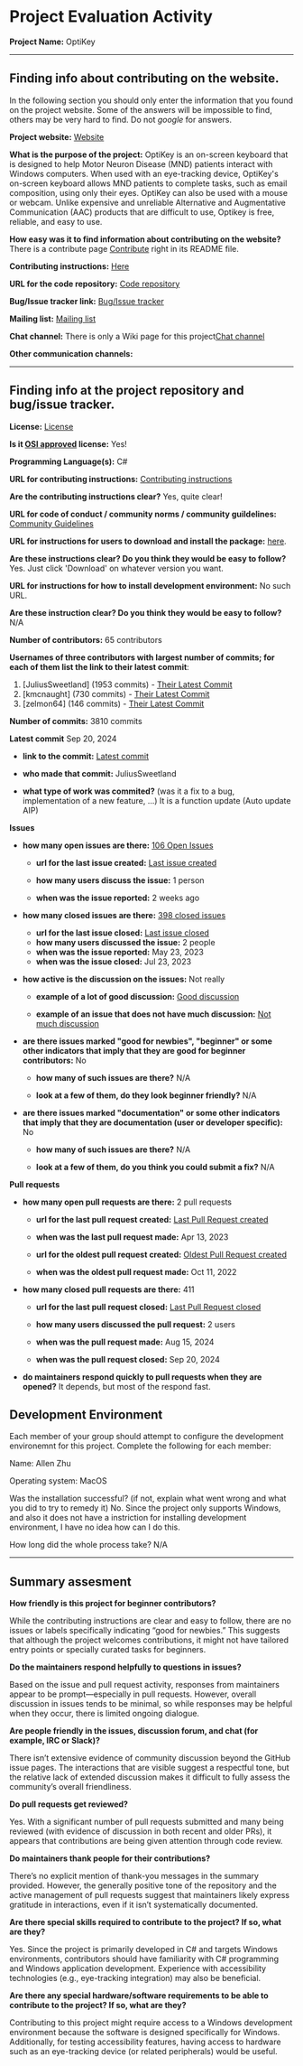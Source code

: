 # Project Evaluation Activity



__Project Name:__  OptiKey


---

## Finding info about contributing on the website.

In the following section you should only enter the information that you
found on the project website. Some of the answers will be impossible to find, others
may be very hard to find. Do not _google_ for answers.

__Project website:__ [Website](https://www.optikey.org)


__What is the purpose of the project:__ OptiKey is an on-screen keyboard that is designed to help Motor Neuron Disease (MND) patients interact with Windows computers. When used with an eye-tracking device, OptiKey's on-screen keyboard allows MND patients to complete tasks, such as email composition, using only their eyes. OptiKey can also be used with a mouse or webcam. Unlike expensive and unreliable Alternative and Augmentative Communication (AAC) products that are difficult to use, Optikey is free, reliable, and easy to use.


__How easy was it to find information about contributing on the website?__ There is a contribute page [Contribute](https://github.com/OptiKey/OptiKey/wiki/Contribute) right in its README file.


__Contributing instructions:__ [Here](https://github.com/OptiKey/OptiKey/wiki/Contribute) 

__URL for the code repository:__ [Code repository](https://github.com/OptiKey/OptiKey)

__Bug/Issue tracker link:__ [Bug/Issue tracker](https://github.com/OptiKey/OptiKey/issues)

__Mailing list:__ [Mailing list](optikeyfeedback@gmail.com)

__Chat channel:__ There is only a Wiki page for this project[Chat channel](https://github.com/OptiKey/OptiKey/wiki)

__Other communication channels:__ 


---

## Finding info at the project repository and bug/issue tracker.

__License:__ [License](https://github.com/OptiKey/OptiKey?tab=GPL-3.0-1-ov-file)

__Is it [OSI approved](https://opensource.org/licenses/alphabetical) license:__ Yes!

__Programming Language(s):__ C#

__URL for contributing instructions:__ [Contributing instructions](https://github.com/OptiKey/OptiKey/wiki/Contribute)

__Are the contributing instructions clear?__ Yes, quite clear!


__URL for code of conduct / community norms / community guildelines:__ [Community Guidelines](https://github.com/OptiKey/OptiKey?tab=coc-ov-file)

__URL for instructions for users to download and install the package:__  [here](https://www.optikey.org). 


__Are these instructions clear? Do you think they would be easy to follow?__ Yes. Just click 'Download' on whatever version you want.


__URL for instructions for how to install development environment:__ No such URL.


__Are these instruction clear? Do you think they would be easy to follow?__ N/A


__Number of contributors:__ 65 contributors


__Usernames of three contributors with largest number of commits; for
each of them list the link to their latest commit__:

1. [JuliusSweetland] (1953 commits) - [Their Latest Commit](https://github.com/OptiKey/OptiKey/commit/d16ea2e82250e05f58377961f08d66c01f0affd9)
1. [kmcnaught] (730 commits) - [Their Latest Commit](https://github.com/OptiKey/OptiKey/commit/89a47d667a459abfab05776d2b234ee87bb5123c)
1. [zelmon64] (146 commits) - [Their Latest Commit](https://github.com/OptiKey/OptiKey/commit/e9518a587d8e6cae527938261b205c34217587d5)


__Number of commits:__ 3810 commits

__Latest commit__ Sep 20, 2024

- __link to the commit:__ [Latest commit](https://github.com/OptiKey/OptiKey/commit/89a47d667a459abfab05776d2b234ee87bb5123c)

- __who made that commit:__ JuliusSweetland

- __what type of work was commited?__ (was it a fix to a bug, implementation of a new feature, ...) It is a function update (Auto update AIP)


__Issues__

- __how many open issues are there:__ [106 Open Issues](https://github.com/OptiKey/OptiKey/issues)

    - __url for the last issue created:__ [Last issue created](https://github.com/OptiKey/OptiKey/issues/925)

    - __how many users discuss the issue:__ 1 person
    
    - __when was the issue reported:__ 2 weeks ago
    

- __how many closed issues are there:__ [398 closed issues](https://github.com/OptiKey/OptiKey/issues?q=is%3Aissue%20state%3Aclosed)
    - __url for the last issue closed:__ [Last issue closed](https://github.com/OptiKey/OptiKey/issues/898)
    - __how many users discussed the issue:__ 2 people
    - __when was the issue reported:__ May 23, 2023
    - __when was the issue closed:__ Jul 23, 2023

- __how active is the discussion on the issues:__ Not really

    - __example of a lot of good discussion:__ [Good discussion](https://github.com/OptiKey/OptiKey/issues/73)
    
    - __example of an issue that does not have much discussion:__ [Not much discussion](https://github.com/OptiKey/OptiKey/issues/370)



- __are there issues marked "good for newbies", "beginner" or some other indicators that imply that they are good for beginner contributors:__ No

    - __how many of such issues are there?__ N/A
    
    - __look at a few of them, do they look beginner friendly?__ N/A



- __are there issues marked "documentation" or some other indicators that imply that they are documentation (user or developer specific):__ No

    - __how many of such issues are there?__ N/A
    
    - __look at a few of them, do you think you could submit a fix?__ N/A



__Pull requests__

- __how many open pull requests are there:__ 2 pull requests

    - __url for the last pull request created:__ [Last Pull Request created](https://github.com/OptiKey/OptiKey/pull/894)
    
    - __when was the last pull request made:__ Apr 13, 2023

    - __url for the oldest pull request created:__ [Oldest Pull Request created](https://github.com/OptiKey/OptiKey/pull/871)
    
    - __when was the oldest pull request made:__ Oct 11, 2022

- __how many closed pull requests are there:__ 411

    - __url for the last pull request closed:__ [Last Pull Request closed](https://github.com/OptiKey/OptiKey/pull/921)
    
    - __how many users discussed the pull request:__ 2 users
    
    - __when was the pull request made:__  Aug 15, 2024
    
    - __when was the pull request closed:__ Sep 20, 2024
    

- __do maintainers respond quickly to pull requests when they are opened?__ It depends, but most of the respond fast.


## Development Environment 

Each member of your group should attempt to configure the development environemnt 
for this project. Complete the following for each member:

Name: Allen Zhu

Operating system: MacOS

Was the installation successful? (if not, explain what went wrong and 
what you did to try to remedy it) No. Since the project only supports Windows, and also it does not have a instriction for installing development environment, I have no idea how can I do this.

How long did the whole process take? N/A


---


## Summary assesment
__How friendly is this project for beginner contributors?__

While the contributing instructions are clear and easy to follow, there are no issues or labels specifically indicating “good for newbies.” This suggests that although the project welcomes contributions, it might not have tailored entry points or specially curated tasks for beginners.

__Do the maintainers respond helpfully to questions in issues?__

Based on the issue and pull request activity, responses from maintainers appear to be prompt—especially in pull requests. However, overall discussion in issues tends to be minimal, so while responses may be helpful when they occur, there is limited ongoing dialogue.

__Are people friendly in the issues, discussion forum, and chat (for example, IRC or Slack)?__

There isn’t extensive evidence of community discussion beyond the GitHub issue pages. The interactions that are visible suggest a respectful tone, but the relative lack of extended discussion makes it difficult to fully assess the community’s overall friendliness.

__Do pull requests get reviewed?__

Yes. With a significant number of pull requests submitted and many being reviewed (with evidence of discussion in both recent and older PRs), it appears that contributions are being given attention through code review.

__Do maintainers thank people for their contributions?__

There’s no explicit mention of thank-you messages in the summary provided. However, the generally positive tone of the repository and the active management of pull requests suggest that maintainers likely express gratitude in interactions, even if it isn’t systematically documented.

__Are there special skills required to contribute to the project? If so, what are they?__

Yes. Since the project is primarily developed in C# and targets Windows environments, contributors should have familiarity with C# programming and Windows application development. Experience with accessibility technologies (e.g., eye-tracking integration) may also be beneficial.

__Are there any special hardware/software requirements to be able to contribute to the project? If so, what are they?__

Contributing to this project might require access to a Windows development environment because the software is designed specifically for Windows. Additionally, for testing accessibility features, having access to hardware such as an eye-tracking device (or related peripherals) would be useful.